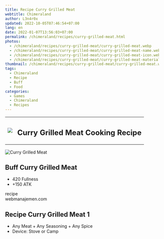 ```yaml
---
title: Recipe Curry Grilled Meat
webtitle: Chimeraland
author: L3n4r0x
updated: 2022-10-05T07:46:54+07:00
lang: en
date: 2022-01-07T13:56:03+07:00
permalink: /chimeraland/recipes/curry-grilled-meat.html
photos:
  - /chimeraland/recipes/curry-grilled-meat/curry-grilled-meat.webp
  - /chimeraland/recipes/curry-grilled-meat/curry-grilled-meat-name.webp
  - /chimeraland/recipes/curry-grilled-meat/curry-grilled-meat-icon.webp
  - /chimeraland/recipes/curry-grilled-meat/curry-grilled-meat-material.webp
thumbnail: /chimeraland/recipes/curry-grilled-meat/curry-grilled-meat.webp
tags:
  - Chimeraland
  - Recipe
  - Buff
  - Food
categories:
  - Games
  - Chimeraland
  - Recipes
---
```


<section id="bootstrap-wrapper"><link rel="stylesheet" href="https://cdn.statically.io/gh/dimaslanjaka/Web-Manajemen/40ac3225/css/bootstrap-4.5-wrapper.css"/><div class="row mb-2"><div class="col-md-12 mb-2"><table class="table" id="post-info"><tbody><tr><td><img class="d-inline-block me-2" src="/chimeraland/recipes/curry-grilled-meat/curry-grilled-meat-icon.webp" width="auto" height="auto"/></td><td><h1 class="fs-5">Curry Grilled Meat Cooking Recipe</h1></td></tr></tbody></table></div></div><div class="card mb-2"><div class="row g-0"><div class="col-sm-4 position-relative mb-2"><img src="/chimeraland/recipes/curry-grilled-meat/curry-grilled-meat-material.webp" class="card-img fit-cover w-100 h-100" alt="Curry Grilled Meat" data-fancybox="true"/></div><div class="col-sm-8 mb-2"><div class="card-body"><h2 class="card-title fs-5">Buff Curry Grilled Meat</h2><div class="card-text"><ul><li>420 Fullness</li><li>+150 ATK</li></ul></div><span class="badge rounded-pill bg-dark">recipe</span></div><div class="card-footer text-end text-muted">webmanajemen.com</div></div></div></div><div class="row mb-2"><div class="col-12 col-lg-6 recipe-item mb-2"><div class="card"><div class="card-body"><h2 class="card-title fs-5">Recipe Curry Grilled Meat 1</h2><div class="card-text"><ul><li>Any Meat<span> + </span>Any Seasoning<span> + </span>Any Spice</li><li>Device: Stove or Camp</li></ul></div></div></div></div></div></section>